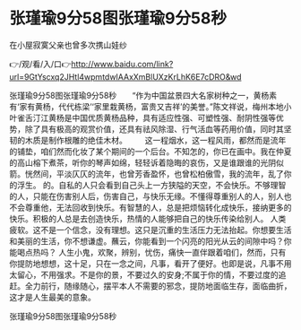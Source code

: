 # 张瑾瑜9分58图张瑾瑜9分58秒
在小屋寂寞父亲也曾多次携山娃纱

👉/观/看/入/口👉http://www.baidu.com/link?url=9GtYscxq2JHtl4wpmtdwIAAxXmBlUXzKrLhK6E7cDRO&wd

张瑾瑜9分58图张瑾瑜9分58秒　　“作为中国盆景四大名家树种之一，黄杨素有‘家有黄杨，代代栋梁’‘家里栽黄杨，富贵又吉祥’的美誉。”陈文祥说，梅州本地小叶雀舌汀江黄杨是中国优质黄杨品种，具有适应性强、可塑性强、耐阴性强等优势，除了具有极高的观赏价值，还具有祛风除湿、行气活血等药用价值，同时其坚韧的木质是制作根雕的绝佳木材。
　　这一程烟水，这一程风雨，都然而是流年的铺垫，咱们然而化妆了某个期间的一个后台。不知怎的，你已在画中。我在仲夏的高山榕下煮茶，听你的琴声如绵，轻轻诉着隐晦的哀伤，又是谁跟谁的光阴似箭。恍然间，平淡仄仄的流年，也曾芳香盈怀，也曾松柏傲雪，我的流年，乱了你的浮生。
的。自私的人只会看到自己头上一方狭隘的天空，不会快乐。不够理智的人，只能在伤害别人后，伤害自己，与快乐无缘。不懂得尊重别人的人，别人也不会尊重他，无法回收到快乐。有智慧的人，总是把烦恼转化成快乐，接纳更多的快乐。积极的人总是去创造快乐，热情的人能够把自己的快乐传染给别人。
人类疲软。这不是一个信念，没有理想。这只是沉重的生活压力无法抬起。你想要生活和美丽的生活，你不想谦虚。蘸云，你能看到一个闪亮的阳光从云的间隙中吗？你能喝点热吗？
人生小鬼，欢聚，辨别，忧伤，痛快一直伴跟着咱们，然而，只有你提防地想想，这十足，只在一念之间，凡事，看开了便好。也即是说，凡事不用太留心，不用强求。不是你的景，不要过久的安身;不属于你的情，不要过度的追赶。全力前行，随缘随心，摆平本人不需要的邪念，提防地面临生存，面临曲折，这才是人生最美的意象。

张瑾瑜9分58图张瑾瑜9分58秒
